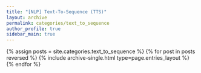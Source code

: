 ```yaml
---
title: "[NLP] Text-To-Sequence (TTS)"
layout: archive
permalink: categories/text_to_sequence
author_profile: true
sidebar_main: true
---
```



{% assign posts = site.categories.text_to_sequence %}
{% for post in posts reversed %} {% include archive-single.html type=page.entries_layout %} {% endfor %}